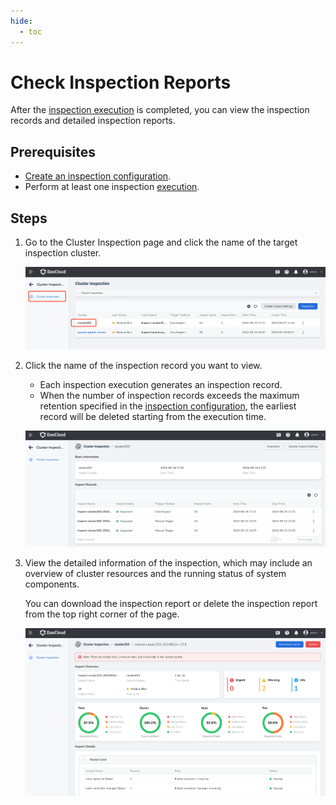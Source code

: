 ```yaml
---
hide:
  - toc
---
```


# Check Inspection Reports

After the [inspection execution](inspect.md) is completed, you can view the inspection records and detailed inspection reports.

## Prerequisites

- [Create an inspection configuration](config.md).
- Perform at least one inspection [execution](inspect.md).

## Steps

1. Go to the Cluster Inspection page and click the name of the target inspection cluster.

   ![start](../images/inspection-report-01.png)

2. Click the name of the inspection record you want to view.

    - Each inspection execution generates an inspection record.
    - When the number of inspection records exceeds the maximum retention specified in the [inspection configuration](config.md), the earliest record will be deleted starting from the execution time.

    ![start](../images/inspection-report-02.png)

3. View the detailed information of the inspection, which may include an overview of cluster resources and the running status of system components.

    You can download the inspection report or delete the inspection report from the top right corner of the page.

    ![start](../images/inspection-report-03.png)
